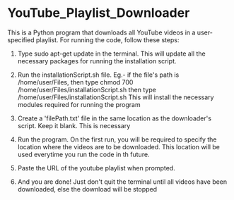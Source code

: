 # YouTube_Playlist_Downloader

This is a Python program that downloads all YouTube videos in a user-specified playlist. For running the code, follow these steps:

1. Type sudo apt-get update in the terminal. This will update all the necessary packages for running the    installation script.

2. Run the installationScript.sh file.
   Eg.- if the file's path is /home/user/Files, then type
        chmod 700 /home/user/Files/installationScript.sh
        then type
        /home/user/Files/installationScript.sh  This will install the necessary modules required for running the  program

3. Create a 'filePath.txt' file in the same location as the downloader's script. Keep it blank. This is necessary

4. Run the program. On the first run, you will be required to specify the location where the videos are to be downloaded. This location will be used everytime you run the code in th future.

5. Paste the URL of the youtube playlist when prompted.

6. And you are done! Just don't quit the terminal until all videos have been downloaded, else the download will be stopped
